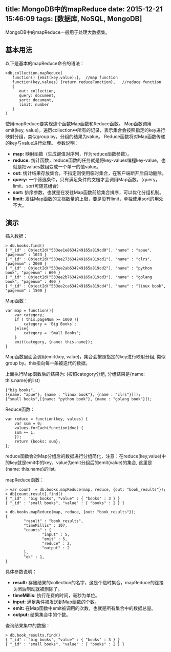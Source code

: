 title: MongoDB中的mapReduce
date: 2015-12-21 15:46:09
tags: [数据库, NoSQL, MongoDB]
---
MongoDB中的mapReduce一般用于处理大数据集。
<!-- more -->
## 基本用法
以下是基本的mapReduce命令的语法：
```
>db.collection.mapReduce(
   function() {emit(key,value);},  //map function
   function(key,values) {return reduceFunction},   //reduce function
   {
      out: collection,
      query: document,
      sort: document,
      limit: number
   }
)
```
使用mapReduce要实现连个函数Map函数和Reduce函数。
Map函数调用emit(key, value)，遍历collection中所有的记录，表示集合会按照指定的key进行映射分组，类似group by，分组的结果为value。
Reduce函数将对Map函数传递的key与value进行处理。
参数说明：
- **map:** 映射函数（生成键值对序列，作为reduce函数参数）。
- **reduce:** 统计函数，reduce函数的任务就是将key-values编程key-value，也就是把values数组变成一个单一的值value。
- **out:** 统计结果存放集合，不指定则使用临时集合，在客户端断开后自动删除。
- **query:** 一个筛选条件，只有满足条件的文档才会调用Map函数。（query，limit，sort可随意组合）
- **sort:** 排序参数，也就是在发往Map函数前给集合排序，可以优化分组机制。
- **limit:** 发往Map函数的文档数量的上限，要是没有limit，单独使用sort的用处不大。

## 演示
插入数据：
```
> db.books.find()
{ "_id" : ObjectId("533ee1e8634249165a819cd0"), "name" : "apue", "pagenum" : 1023 }
{ "_id" : ObjectId("533ee273634249165a819cd1"), "name" : "clrs", "pagenum" : 2000 }
{ "_id" : ObjectId("533ee2ab634249165a819cd2"), "name" : "python book", "pagenum" : 600 }
{ "_id" : ObjectId("533ee2b7634249165a819cd3"), "name" : "golang book", "pagenum" : 400 }
{ "_id" : ObjectId("533ee2ca634249165a819cd4"), "name" : "linux book", "pagenum" : 1500 }
```

Map函数：
```
var map = function(){
    var category;
    if ( this.pageNum >= 1000 ){
        category = 'Big Books';
    }else{
        category = 'Small Books';
    }
    emit(category, {name: this.name});
}
```

Map函数里面会调用emit(key, value)，集合会按照指定的key进行映射分组, 类似group by。this指向每一条被迭代的数据。

上面执行Map函数后的结果为: (按照category分组, 分组结果是{name: this.name}的list)
```
{"big books",[{name: "apue"}, {name : "linux book"}, {name : "clrs"}]]);
{"small books",[{name: "python book"}, {name : "golang book"}]);
```

Reduce函数：
```
var reduce = function(key, values) {
    var sum = 0;
    values.forEach(function(doc) {
    sum += 1;
    });
    return {books: sum};
};
```
reduce函数会对Map分组后的数据进行分组简化，注意：在reduce(key,value)中的key就是emit中的key，value为emit分组后的emit(value)的集合, 这里是{name: this.name}的list。

mapReduce函数：
```
> var count  = db.books.mapReduce(map, reduce, {out: "book_results"});
> db[count.result].find()
{ "_id" : "big books", "value" : { "books" : 3 } }
{ "_id" : "small books", "value" : { "books" : 2 } }
```

```
> db.books.mapReduce(map, reduce, {out: "book_results"});
{
        "result" : "book_results",
        "timeMillis" : 107,
        "counts" : {
                "input" : 5,
                "emit" : 5,
                "reduce" : 2,
                "output" : 2
        },
        "ok" : 1,
}
```

具体参数说明：
- **result:** 存储结果的collection的名字，这是个临时集合，mapReduce的连接关闭后制动就被删除了。
- **timeMillis:** 执行花费的时间，毫秒为单位。
- **input:** 满足条件被发送到Map函数的个数。
- **emit:** 在Map函数中emit被调用的次数，也就是所有集合中的数据总量。
- **output:** 结果集合中的个数。

查询结果集中的数据：
```
> db.book_results.find()
{ "_id" : "big books", "value" : { "books" : 3 } }
{ "_id" : "small books", "value" : { "books" : 2 } }
```
